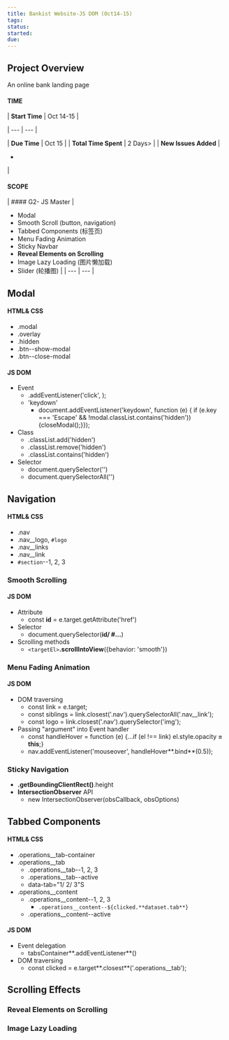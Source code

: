 ```yaml
---
title: Bankist Website-JS DOM (Oct14-15)
tags:
status:
started:
due:
---
```

## Project Overview
An online bank landing page
#### TIME

| **Start Time** | Oct 14-15 |

| --- | --- |

| **Due Time** | Oct 15 |
| **Total Time Spent** | 2 Days>  |
| **New Issues Added** | 

- 
 |
#### SCOPE
| #### G2- JS Master
 | 
- Modal 
- Smooth Scroll (button, navigation)
- Tabbed Components (标签页)
- Menu Fading Animation
- Sticky Navbar
- **Reveal Elements on Scrolling**
- Image Lazy Loading (图片懒加载)
- Slider (轮播图)
 |
| --- | --- |
## Modal
#### HTML& CSS
- .modal
- .overlay
- .hidden
- .btn--show-modal
- .btn--close-modal
#### JS DOM
- Event
   - .addEventListener('click', <closeModal>);
   - 'keydown'
      - document.addEventListener('keydown', function (e) {
  if (e.key === 'Escape' && !modal.classList.contains('hidden')) {closeModal();}});
- Class
   - .classList.add('hidden')
   - .classList.remove('hidden')
   - .classList.contains('hidden')
- Selector
   - document.querySelector('')
   - document.querySelectorAll('')
## Navigation
#### HTML& CSS
- .nav
- .nav__logo, `#logo`
- .nav__links
- .nav__link
- `#section`--1, 2, 3
### Smooth Scrolling
#### JS DOM
- Attribute
   - const **id** = e.target.getAttribute('href')
- Selector
   - document.querySelector(**id/ #...**)
- Scrolling methods
   - `<targetEl>`**.scrollIntoView**({behavior: 'smooth'})
### Menu Fading Animation
#### JS DOM
- DOM traversing
   - const link = e.target;
   - const siblings = link.closest('.nav').querySelectorAll('.nav__link');
   - const logo = link.closest('.nav').querySelector('img');
- Passing "argument" into Event handler
   - const handleHover = function (e) {...if (el !== link) el.style.opacity **= this**;}
   - nav.addEventListener('mouseover', handleHover**.bind**(0.5));
### Sticky Navigation
- **.getBoundingClientRect()**.height
- **IntersectionObserver** API
   - new IntersectionObserver(obsCallback, obsOptions)
## Tabbed Components
#### HTML& CSS
- .operations__tab-container
- .operations__tab
   - .operations__tab--1, 2, 3
   - .operations__tab--active
   - data-tab="1/ 2/ 3"S
- .operations__content
   - .operations__content--1, 2, 3
      - `.operations__content--${clicked.**dataset.tab**}`
   - .operations__content--active
#### JS DOM
- Event delegation 
   - tabsContainer**.addEventListener**()
- DOM traversing
   - const clicked = e.target**.closest**('.operations__tab');
## Scrolling Effects
### Reveal Elements on Scrolling
### Image Lazy Loading 
### 
